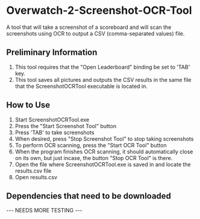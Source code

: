# Overwatch-2-Screenshot-OCR-Tool
A tool that will take a screenshot of a scoreboard and will scan the screenshots using OCR to output a CSV (comma-separated values) file.

## Preliminary Information
1. This tool requires that the "Open Leaderboard" binding be set to 'TAB' key.
2. This tool saves all pictures and outputs the CSV results in the same file that the ScreenshotOCRTool executable is located in. 

## How to Use
1. Start ScreenshotOCRTool.exe
2. Press the "Start Screenshot Tool" button
3. Press 'TAB' to take screenshots
4. When desired, press "Stop Screenshot Tool" to stop taking screenshots
5. To perform OCR scanning, press the "Start OCR Tool" button
6. When the program finishes OCR scanning, it should automatically close on its own, but just incase, the button "Stop OCR Tool" is there.
7. Open the file where ScreenshotOCRTool.exe is saved in and locate the results.csv file
8. Open results.csv

## Dependencies that need to be downloaded
--- NEEDS MORE TESTING ---
